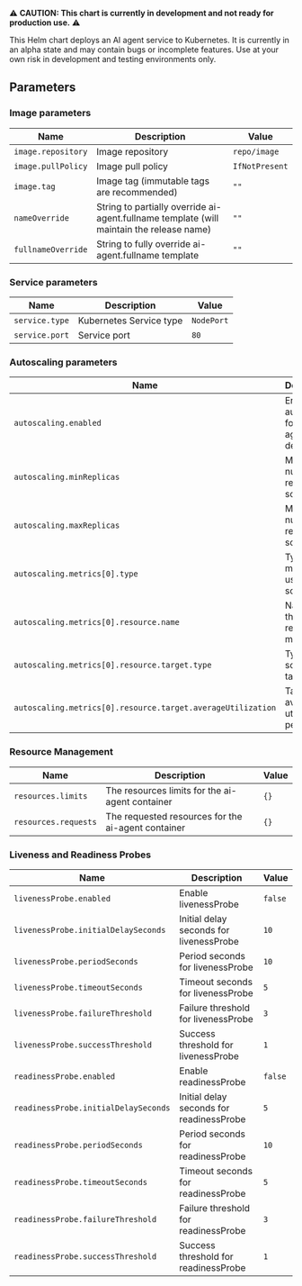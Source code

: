 ⚠️ **CAUTION: This chart is currently in development and not ready for production use.** ⚠️

This Helm chart deploys an AI agent service to Kubernetes. It is currently in an alpha state and may contain bugs or incomplete features. Use at your own risk in development and testing environments only.

## Parameters

### Image parameters

| Name               | Description                                                                              | Value          |
| ------------------ | ---------------------------------------------------------------------------------------- | -------------- |
| `image.repository` | Image repository                                                                         | `repo/image`   |
| `image.pullPolicy` | Image pull policy                                                                        | `IfNotPresent` |
| `image.tag`        | Image tag (immutable tags are recommended)                                               | `""`           |
| `nameOverride`     | String to partially override ai-agent.fullname template (will maintain the release name) | `""`           |
| `fullnameOverride` | String to fully override ai-agent.fullname template                                      | `""`           |

### Service parameters

| Name           | Description             | Value      |
| -------------- | ----------------------- | ---------- |
| `service.type` | Kubernetes Service type | `NodePort` |
| `service.port` | Service port            | `80`       |

### Autoscaling parameters

| Name                                                        | Description                                | Value         |
| ----------------------------------------------------------- | ------------------------------------------ | ------------- |
| `autoscaling.enabled`                                       | Enable autoscaling for ai-agent deployment | `true`        |
| `autoscaling.minReplicas`                                   | Minimum number of replicas to scale back   | `1`           |
| `autoscaling.maxReplicas`                                   | Maximum number of replicas to scale out    | `5`           |
| `autoscaling.metrics[0].type`                               | Type of metric to use for scaling          | `Resource`    |
| `autoscaling.metrics[0].resource.name`                      | Name of the resource to monitor            | `memory`      |
| `autoscaling.metrics[0].resource.target.type`               | Type of scaling target                     | `Utilization` |
| `autoscaling.metrics[0].resource.target.averageUtilization` | Target average utilization percentage      | `80`          |

### Resource Management

| Name                 | Description                                        | Value |
| -------------------- | -------------------------------------------------- | ----- |
| `resources.limits`   | The resources limits for the ai-agent container    | `{}`  |
| `resources.requests` | The requested resources for the ai-agent container | `{}`  |

### Liveness and Readiness Probes

| Name                                 | Description                              | Value   |
| ------------------------------------ | ---------------------------------------- | ------- |
| `livenessProbe.enabled`              | Enable livenessProbe                     | `false` |
| `livenessProbe.initialDelaySeconds`  | Initial delay seconds for livenessProbe  | `10`    |
| `livenessProbe.periodSeconds`        | Period seconds for livenessProbe         | `10`    |
| `livenessProbe.timeoutSeconds`       | Timeout seconds for livenessProbe        | `5`     |
| `livenessProbe.failureThreshold`     | Failure threshold for livenessProbe      | `3`     |
| `livenessProbe.successThreshold`     | Success threshold for livenessProbe      | `1`     |
| `readinessProbe.enabled`             | Enable readinessProbe                    | `false` |
| `readinessProbe.initialDelaySeconds` | Initial delay seconds for readinessProbe | `5`     |
| `readinessProbe.periodSeconds`       | Period seconds for readinessProbe        | `10`    |
| `readinessProbe.timeoutSeconds`      | Timeout seconds for readinessProbe       | `5`     |
| `readinessProbe.failureThreshold`    | Failure threshold for readinessProbe     | `3`     |
| `readinessProbe.successThreshold`    | Success threshold for readinessProbe     | `1`     |
